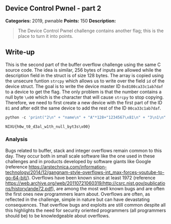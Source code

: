 ## Device Control Pwnel - part 2

**Categories:** 2019, pwnable
**Points:** 150
**Description:**

>  The Device Control Pwnel challenge
>  contains another flag; this is the place to turn it into points.
>  


## Write-up

This is the second part of the buffer overflow challenge using the same C source code. The idea is similar, 256 bytes of inputs are allowed while the description field in the struct is of size 128 bytes. The array is copied using the unsecure funtion `strcpy` which allows us to write over the field `id` of the device struct. The goal is to write the device master ID `0x8100ca33c1ab7daf` to a device to get the flag. The only problem is that the number contains a null byte `\x00` which is the character that will cause `strcpy` to stop copying. Therefore, we need to first create a new device with the first part of the ID `81` and after edit the same device to add the rest of the ID `00ca33c1ab7daf`.

```python
python -c 'print("2\n" + "name\n" + "A"*128+"1234567\x81\n" + "3\n1\n" + "name\n" + "A"*128+"\xaf\x7d\xab\xc1\x33\xca\x00\n" + "1\n4")' | ./devices
```

```
NIXU{h0w_t0_d3al_w1th_null_byt3s\x00}
```

### Analysis

Bugs related to buffer, stack and integer overflows remain common to this day. They occur both in small scale software like the one used in these challenges and in products developed by software giants like Google (reference https://arstechnica.com/information-technology/2014/12/gangnam-style-overflows-int_max-forces-youtube-to-go-64-bit/). Overflows have been known since at least 1972 (reference https://web.archive.org/web/20110721060319/http://csrc.nist.gov/publications/history/ande72.pdf), are among the most well known bugs and are often the first ones new programmers learn about. Overflows are often, as reflected in the challenge, simple in nature but can have devastating consequences. That overflow bugs and exploits are still common despite all this highlights the need for security oriented programmers (all programmers should be) to be knowledgeable about overflows.

